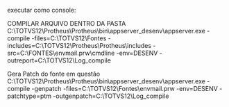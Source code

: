 
 executar como console:

 COMPILAR ARQUIVO DENTRO DA PASTA 
C:\TOTVS12\Protheus\Protheus\bin\appserver_desenv\appserver.exe -compile -files=C:\TOTVS12\Fontes -includes=C:\TOTVS12\Protheus\Protheus\includes -src=C:\FONTES\envmail.prw\cmdline -env=DESENV  -outreport=C:\TOTVS12\Log_compile

Gera Patch do fonte em questão
C:\TOTVS12\Protheus\Protheus\bin\appserver_desenv\appserver.exe -compile -genpatch -files=C:\TOTVS12\Fontes\envmail.prw -env=DESENV -patchtype=ptm -outgenpatch=C:\TOTVS12\Log_compile

